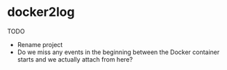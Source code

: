 # docker2log

TODO

- Rename project
- Do we miss any events in the beginning between the Docker container starts and we actually attach from here?
